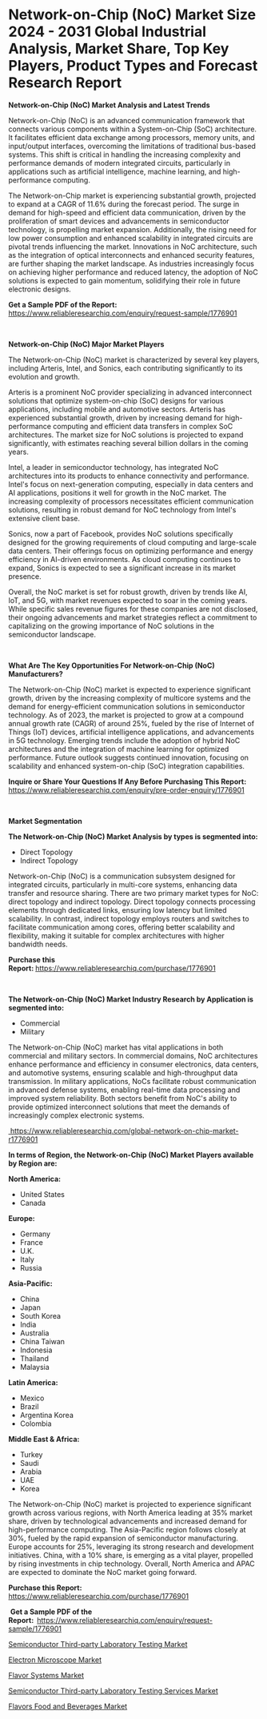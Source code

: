 <p><h1>Network-on-Chip (NoC) Market Size 2024 - 2031 Global Industrial Analysis, Market Share, Top Key Players, Product Types and Forecast Research Report</h1></p><p><strong>Network-on-Chip (NoC) Market Analysis and Latest Trends</strong></p>
<p><p>Network-on-Chip (NoC) is an advanced communication framework that connects various components within a System-on-Chip (SoC) architecture. It facilitates efficient data exchange among processors, memory units, and input/output interfaces, overcoming the limitations of traditional bus-based systems. This shift is critical in handling the increasing complexity and performance demands of modern integrated circuits, particularly in applications such as artificial intelligence, machine learning, and high-performance computing.</p><p>The Network-on-Chip market is experiencing substantial growth, projected to expand at a CAGR of 11.6% during the forecast period. The surge in demand for high-speed and efficient data communication, driven by the proliferation of smart devices and advancements in semiconductor technology, is propelling market expansion. Additionally, the rising need for low power consumption and enhanced scalability in integrated circuits are pivotal trends influencing the market. Innovations in NoC architecture, such as the integration of optical interconnects and enhanced security features, are further shaping the market landscape. As industries increasingly focus on achieving higher performance and reduced latency, the adoption of NoC solutions is expected to gain momentum, solidifying their role in future electronic designs.</p></p>
<p><strong>Get a Sample PDF of the Report:&nbsp;</strong> <a href="https://www.reliableresearchiq.com/enquiry/request-sample/1776901?utm_campaign=1461&utm_medium=2&utm_source=Github&utm_content=ia&utm_term=13102024&utm_id=network-on-chip-noc">https://www.reliableresearchiq.com/enquiry/request-sample/1776901</a></p>
<p>&nbsp;</p>
<p><strong>Network-on-Chip (NoC) Major Market Players</strong></p>
<p><p>The Network-on-Chip (NoC) market is characterized by several key players, including Arteris, Intel, and Sonics, each contributing significantly to its evolution and growth.</p><p>Arteris is a prominent NoC provider specializing in advanced interconnect solutions that optimize system-on-chip (SoC) designs for various applications, including mobile and automotive sectors. Arteris has experienced substantial growth, driven by increasing demand for high-performance computing and efficient data transfers in complex SoC architectures. The market size for NoC solutions is projected to expand significantly, with estimates reaching several billion dollars in the coming years.</p><p>Intel, a leader in semiconductor technology, has integrated NoC architectures into its products to enhance connectivity and performance. Intel's focus on next-generation computing, especially in data centers and AI applications, positions it well for growth in the NoC market. The increasing complexity of processors necessitates efficient communication solutions, resulting in robust demand for NoC technology from Intel's extensive client base.</p><p>Sonics, now a part of Facebook, provides NoC solutions specifically designed for the growing requirements of cloud computing and large-scale data centers. Their offerings focus on optimizing performance and energy efficiency in AI-driven environments. As cloud computing continues to expand, Sonics is expected to see a significant increase in its market presence.</p><p>Overall, the NoC market is set for robust growth, driven by trends like AI, IoT, and 5G, with market revenues expected to soar in the coming years. While specific sales revenue figures for these companies are not disclosed, their ongoing advancements and market strategies reflect a commitment to capitalizing on the growing importance of NoC solutions in the semiconductor landscape.</p></p>
<p>&nbsp;</p>
<p><strong>What Are The Key Opportunities For Network-on-Chip (NoC) Manufacturers?</strong></p>
<p><p>The Network-on-Chip (NoC) market is expected to experience significant growth, driven by the increasing complexity of multicore systems and the demand for energy-efficient communication solutions in semiconductor technology. As of 2023, the market is projected to grow at a compound annual growth rate (CAGR) of around 25%, fueled by the rise of Internet of Things (IoT) devices, artificial intelligence applications, and advancements in 5G technology. Emerging trends include the adoption of hybrid NoC architectures and the integration of machine learning for optimized performance. Future outlook suggests continued innovation, focusing on scalability and enhanced system-on-chip (SoC) integration capabilities.</p></p>
<p><strong>Inquire or Share Your Questions If Any Before Purchasing This Report:</strong> <a href="https://www.reliableresearchiq.com/enquiry/pre-order-enquiry/1776901?utm_campaign=1461&utm_medium=2&utm_source=Github&utm_content=ia&utm_term=13102024&utm_id=network-on-chip-noc">https://www.reliableresearchiq.com/enquiry/pre-order-enquiry/1776901</a></p>
<p>&nbsp;</p>
<p><strong>Market Segmentation</strong></p>
<p><strong>The Network-on-Chip (NoC) Market Analysis by types is segmented into:</strong></p>
<p><ul><li>Direct Topology</li><li>Indirect Topology</li></ul></p>
<p><p>Network-on-Chip (NoC) is a communication subsystem designed for integrated circuits, particularly in multi-core systems, enhancing data transfer and resource sharing. There are two primary market types for NoC: direct topology and indirect topology. Direct topology connects processing elements through dedicated links, ensuring low latency but limited scalability. In contrast, indirect topology employs routers and switches to facilitate communication among cores, offering better scalability and flexibility, making it suitable for complex architectures with higher bandwidth needs.</p></p>
<p><strong>Purchase this Report:&nbsp;</strong><a href="https://www.reliableresearchiq.com/purchase/1776901?utm_campaign=1461&utm_medium=2&utm_source=Github&utm_content=ia&utm_term=13102024&utm_id=network-on-chip-noc">https://www.reliableresearchiq.com/purchase/1776901</a></p>
<p>&nbsp;</p>
<p><strong>The Network-on-Chip (NoC) Market Industry Research by Application is segmented into:</strong></p>
<p><ul><li>Commercial</li><li>Military</li></ul></p>
<p><p>The Network-on-Chip (NoC) market has vital applications in both commercial and military sectors. In commercial domains, NoC architectures enhance performance and efficiency in consumer electronics, data centers, and automotive systems, ensuring scalable and high-throughput data transmission. In military applications, NoCs facilitate robust communication in advanced defense systems, enabling real-time data processing and improved system reliability. Both sectors benefit from NoC's ability to provide optimized interconnect solutions that meet the demands of increasingly complex electronic systems.</p></p>
<p><a href="https://www.reliableresearchiq.com/global-network-on-chip-market-r1776901?utm_campaign=1461&utm_medium=2&utm_source=Github&utm_content=ia&utm_term=13102024&utm_id=network-on-chip-noc">&nbsp;https://www.reliableresearchiq.com/global-network-on-chip-market-r1776901</a></p>
<p><strong>In terms of Region, the Network-on-Chip (NoC) Market Players available by Region are:</strong></p>
<p>
    <p> <strong> North America: </strong>
        <ul>
            <li>United States</li>
            <li>Canada</li>
        </ul>
        </p> 
    <p> <strong> Europe: </strong>
        <ul>
            <li>Germany</li>
            <li>France</li>
            <li>U.K.</li>
            <li>Italy</li>
            <li>Russia</li>
        </ul>
        </p> 
    <p> <strong> Asia-Pacific: </strong>
        <ul>
            <li>China</li>
            <li>Japan</li>
            <li>South Korea</li>
            <li>India</li>
            <li>Australia</li>
            <li>China Taiwan</li>
            <li>Indonesia</li>
            <li>Thailand</li>
            <li>Malaysia</li>
        </ul>
        </p> 
    <p> <strong> Latin America: </strong>
        <ul>
            <li>Mexico</li>
            <li>Brazil</li>
            <li>Argentina Korea</li>
            <li>Colombia</li>
        </ul>
        </p> 
    <p> <strong> Middle East & Africa: </strong>
        <ul>
            <li>Turkey</li>
            <li>Saudi</li>
            <li>Arabia</li>
            <li>UAE</li>
            <li>Korea</li>
        </ul>
    </p>
    </p>
<p><p>The Network-on-Chip (NoC) market is projected to experience significant growth across various regions, with North America leading at 35% market share, driven by technological advancements and increased demand for high-performance computing. The Asia-Pacific region follows closely at 30%, fueled by the rapid expansion of semiconductor manufacturing. Europe accounts for 25%, leveraging its strong research and development initiatives. China, with a 10% share, is emerging as a vital player, propelled by rising investments in chip technology. Overall, North America and APAC are expected to dominate the NoC market going forward.</p></p>
<p><strong>Purchase this Report: </strong><a href="https://www.reliableresearchiq.com/purchase/1776901?utm_campaign=1461&utm_medium=2&utm_source=Github&utm_content=ia&utm_term=13102024&utm_id=network-on-chip-noc">https://www.reliableresearchiq.com/purchase/1776901</a></p>
<p>&nbsp;<strong>Get a Sample PDF of the Report:&nbsp;&nbsp;</strong><a href="https://www.reliableresearchiq.com/enquiry/request-sample/1776901?utm_campaign=1461&utm_medium=2&utm_source=Github&utm_content=ia&utm_term=13102024&utm_id=network-on-chip-noc">https://www.reliableresearchiq.com/enquiry/request-sample/1776901</a></p>
<p><strong></strong></p>
<p><p><a href="https://github.com/mynearvphamillwd7/Market-Research-Report-List-1/blob/main/semiconductor-third-party-laboratory-testing-market.md?utm_campaign=1461&utm_medium=2&utm_source=Github&utm_content=ia&utm_term=13102024&utm_id=network-on-chip-noc">Semiconductor Third-party Laboratory Testing Market</a></p><p><a href="https://issuu.com/reportprime-2/docs/electron-microscope-market-size-203_236ccc30d064cf?utm_campaign=1461&utm_medium=2&utm_source=Github&utm_content=ia&utm_term=13102024&utm_id=network-on-chip-noc">Electron Microscope Market</a></p><p><a href="https://www.linkedin.com/pulse/global-flavor-systems-market-opportunities-challenges2024-d9cic?utm_campaign=1461&utm_medium=2&utm_source=Github&utm_content=ia&utm_term=13102024&utm_id=network-on-chip-noc">Flavor Systems Market</a></p><p><a href="https://github.com/khloet8sawender/Market-Research-Report-List-1/blob/main/semiconductor-third-party-laboratory-testing-services-market.md?utm_campaign=1461&utm_medium=2&utm_source=Github&utm_content=ia&utm_term=13102024&utm_id=network-on-chip-noc">Semiconductor Third-party Laboratory Testing Services Market</a></p><p><a href="https://www.linkedin.com/pulse/in-depth-analysis-global-flavors-food-beverages-market-3azwc?utm_campaign=1461&utm_medium=2&utm_source=Github&utm_content=ia&utm_term=13102024&utm_id=network-on-chip-noc">Flavors Food and Beverages Market</a></p></p>